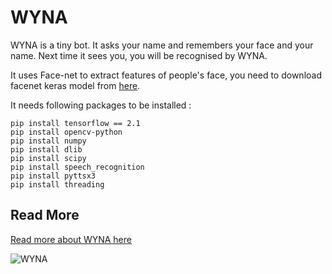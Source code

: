 # WYNA
WYNA is a tiny bot. It asks your name and remembers your face and your name. Next time it sees you, you will be recognised by WYNA.

It uses Face-net to extract features of people's face, you need to download facenet keras model from [here](https://www.mediafire.com/file/2gtjcz6ig9jsjyn/facenet_keras.h5/file).

It needs following packages to be installed :

```shell
pip install tensorflow == 2.1
pip install opencv-python
pip install numpy
pip install dlib
pip install scipy
pip install speech_recognition
pip install pyttsx3
pip install threading
```

## Read More
[Read more about WYNA here](https://m-shaeri.ir/blog/wyna-wants-to-know-you/)

![WYNA](https://m-shaeri.ir/blog/wp-content/uploads/2021/05/Robot_with_FaceNet3-825x510.jpg)
